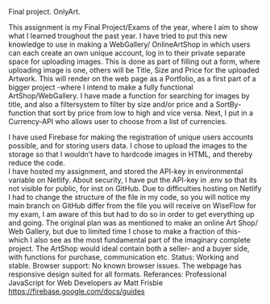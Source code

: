 
 Final project.  OnlyArt.

This assignment is my Final Project/Exams of the year, where I aim to show what I learned troughout the past year. I have tried to put this new knowledge to use in making a WebGallery/ OnlineArtShop in which users can each create an own unique account, log in to their private separate space for uploading images. This is done as part of filling out a form, where uploading image is one, others will be Title, Size and Price for the uploaded Artwork. This will render on the web page as a Portfolio, as a first part of a bigger project -where I intend to make a fully functional ArtShop/WebGallery. I have made a function for searching for images by title, and also a filtersystem to filter by size and/or price and a SortBy-function that sort by price from low to high and vice versa. Next, I put in a Currency-API who allows user to choose from a list of currencies. 

I have used Firebase for making the registration of unique users accounts possible, and for storing users data. I chose to upload the images to the storage so that I wouldn’t have to hardcode images in HTML, and thereby reduce the code.  
I have hosted my assignment, and stored the API-key in environmental variable on Netlify. About security, I have put the API-key in .env  so that its not visible for public, for inst on GitHub. 
Due to difficulties hosting on Netlify I had to change the structure of the file in my code, so you will notice my main branch on GitHub differ from the file you will receive on WiseFlow for my exam, I am aware of this but had to do so in order to get everything up and going.
The original plan was as mentioned to make an online Art Shop/ Web Gallery, but due to limited time I chose to make a fraction of this- which I also see as the most fundamental part of the imaginary complete project. The ArtShop would ideal contain both a seller- and a buyer side, with functions for purchase, communication etc.
Status: Working and stable. 
Browser support: No known browser issues. The webpage has responsive design suited for all formats. 
Referances: Professional JavaScript for Web Developers av Matt Frisbie  
                      https://firebase.google.com/docs/guides
